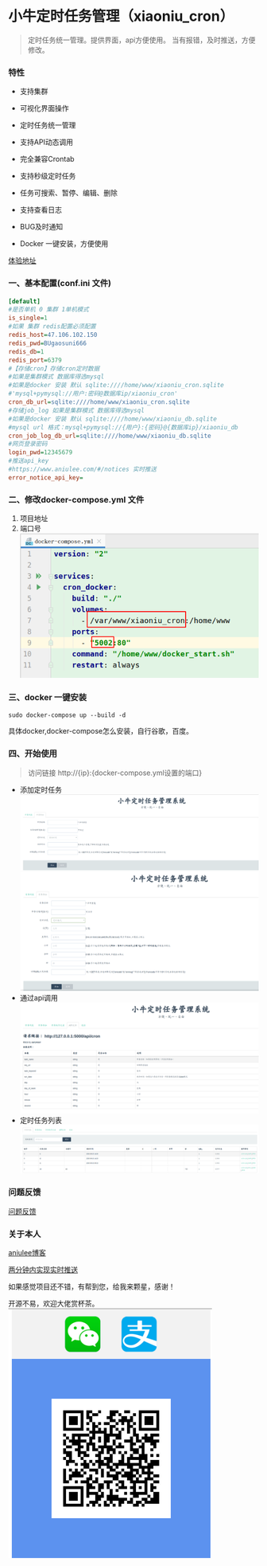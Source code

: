 # 小牛定时任务管理（xiaoniu_cron）
> 定时任务统一管理。提供界面，api方便使用。
>当有报错，及时推送，方便修改。
>

### 特性

* 支持集群

* 可视化界面操作

* 定时任务统一管理

* 支持API动态调用

* 完全兼容Crontab

* 支持秒级定时任务

* 任务可搜索、暂停、编辑、删除

* 支持查看日志

* BUG及时通知

* Docker 一键安装，方便使用

[体验地址](http://cron_demo.aniulee.com/ "体验地址")

### 一、基本配置(conf.ini 文件)
```ini
[default]
#是否单机 0 集群 1单机模式
is_single=1
#如果 集群 redis配置必须配置
redis_host=47.106.102.150
redis_pwd=BUgaosuni666
redis_db=1
redis_port=6379
#【存储cron】存储cron定时数据 
#如果是集群模式 数据库得选mysql
#如果是docker 安装 默认 sqlite:////home/www/xiaoniu_cron.sqlite
#'mysql+pymysql://用户:密码@数据库ip/xiaoniu_cron'
cron_db_url=sqlite:////home/www/xiaoniu_cron.sqlite
#存储job_log 如果是集群模式 数据库得选mysql 
#如果是docker 安装 默认 sqlite:////home/www/xiaoniu_db.sqlite
#mysql url 格式：mysql+pymysql://{用户}:{密码}@{数据库ip}/xiaoniu_db
cron_job_log_db_url=sqlite:////home/www/xiaoniu_db.sqlite
#网页登录密码
login_pwd=12345679
#推送api_key
#https://www.aniulee.com/#/notices 实时推送
error_notice_api_key=
```

### 二、修改docker-compose.yml 文件
1. 项目地址
2. 端口号
[![5](doc/5.png "修改docker-compose.yml文件")]()
### 三、docker 一键安装
```shell script
sudo docker-compose up --build -d
```
具体docker,docker-compose怎么安装，自行谷歌，百度。

### 四、开始使用
> 访问链接 http://{ip}:{docker-compose.yml设置的端口}


* 添加定时任务
[![1](doc/1.png "添加date定时")]()
[![2](doc/2.png "添加定时")]()
* 通过api调用 
[![4](doc/4.png "添加定时")]()
* 定时任务列表
[![3](doc/3.png "添加date定时")]()

### 问题反馈

[问题反馈](https://support.qq.com/products/284784 "问题反馈")

### 关于本人

[aniulee博客](https://www.aniulee.com "aniulee博客")

[两分钟内实现实时推送](https://www.aniulee.com/#/wx_push_setting "两分钟内实现实时推送")


如果感觉项目还不错，有帮到您，给我来颗星，感谢！

开源不易，欢迎大佬赏杯茶。
[![6](doc/6.png "添加date定时")]()
